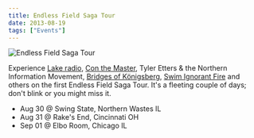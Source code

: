```yaml
---
title: Endless Field Saga Tour
date: 2013-08-19
tags: ["Events"]
---
```


![Endless Field Saga Tour](/images/2013-08-31.jpg)

Experience [Lake radio](https://lakeradio.bandcamp.com), [Con the Master](https://conthebassmaster.bandcamp.com), Tyler Etters & the Northern Information Movement, [Bridges of Königsberg](https://bridgesofkonigsberg.com), [Swim Ignorant Fire](https://swimignorantfire.bandcamp.com) and others on the first Endless Field Saga Tour. It's a fleeting couple of days; don't blink or you might miss it.

- Aug 30 @ Swing State, Northern Wastes IL
- Aug 31 @ Rake's End, Cincinnati OH
- Sep 01 @ Elbo Room, Chicago IL
